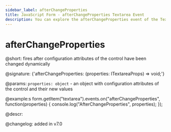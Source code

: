 ```yaml
---
sidebar_label: afterChangeProperties
title: JavaScript Form - afterChangeProperties Textarea Event 
description: You can explore the afterChangeProperties event of the Textarea control of Form in the documentation of the DHTMLX JavaScript UI library. Browse developer guides and API reference, try out code examples and live demos, and download a free 30-day evaluation version of DHTMLX Suite 7.
---
```


# afterChangeProperties

@short: fires after configuration attributes of the control have been changed dynamically

@signature: {'afterChangeProperties: (properties: ITextareaProps) => void;'}

@params:
`properties: object` - an object with configuration attributes of the control and their new values

@example:s
form.getItem("textarea").events.on("afterChangeProperties", function(properties) {
    console.log("AfterChangeProperties", properties);
});

@descr:

@changelog: added in v7.0

[comment]: # (@relatedapi: form/api/textarea/textarea_setproperties_method.md)
